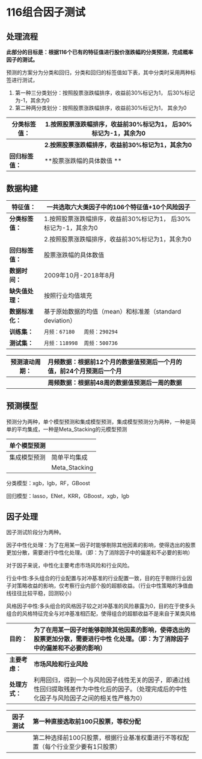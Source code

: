 # 116组合因子测试





## 处理流程

**此部分的目标是：根据116个已有的特征值进行股价涨跌幅的分类预测，完成概率因子的测试。**



预测的方案分为分类和回归，分类和回归的标签值如下表，其中分类时采用两种标签进行测试，

1. 第一种三分类划分：按照股票涨跌幅排序，收益前30%标记为1， 后30%标记为-1，其余为0
2. 第二种两分类划分：按照股票涨跌幅排序，收益前30%标记为1， 其余为0

| 分类标签值：     | 1.按照股票涨跌幅排序，收益前30%标记为1， 后30%标记为-1，其余为0 |
| ---------------- | ------------------------------------------------------------ |
|                  | **2.按照股票涨跌幅排序，收益前30%标记为1，其余为0**          |
| **回归标签值：** | **股票涨跌幅的具体数值 **                                       |



## **数据构建**

| **特征值：**     | **一共选取六大类因子中的106个特征值+10个风险因子**           |
| ---------------- | ------------------------------------------------------------ |
| **分类标签值：** | 1.按照股票涨跌幅排序，收益前30%标记为1， 后30%标记为-1，其余为0 |
|                  | 2.按照股票涨跌幅排序，收益前30%标记为1，其余为0              |
| **回归标签值：** | 股票涨跌幅的具体数值                                         |
| **数据时间：**   | 2009年10月-2018年8月                                         |
| **缺失值处理：** | 按照行业均值填充                                             |
| **数据标准化：** | 基于原始数据的均值（mean）和标准差（standard deviation）     |
| **训练集：**     | `月频：67180   周频：290294 `                                |
| **测试集：**     | `月频：118998  周频：500736`                                 |



| 预测滚动周期： | 月频数据：根据前12个月的数据值预测后一个月的值，前24个月预测后一个月 |
| -------------- | :----------------------------------------------------------- |
|                | **周频数据：根据前48周的数据值预测后一周的数据**             |



## 预测模型

预测分为两种，单个模型预测和集成模型预测，集成模型预测分为两种，一种是简单的平均集成，一种是Meta_Stacking的元模型预测

| 单个模型预测 |               |
| ------------ | ------------- |
| 集成模型预测 | 简单平均集成  |
|              | Meta_Stacking |

分类模型：xgb，lgb，RF，GBoost

回归模型：lasso，ENet，KRR，GBoost，xgb，lgb



## 因子处理

因子测试阶段分为两种。

因子中性化处理：为了在用某一因子时能够剔除其他因素的影响，使得选出的股票更加分散，需要进行中性化处理。（即：为了消除因子中的偏差和不必要的影响）

对于因子来说，中性化主要考虑市场风险和行业风险。

行业中性:多头组合的行业配置与对冲基准的行业配置一致，目的在于剔除行业因子对策略收益的影响，仅考察行业内部个股的超额收益。（行业中性策略的净值曲线往往比较平稳，回测较小）

风格因子中性:多头组合的风格因子较之对冲基准的风险暴露为0，目的在于使多头组合的风格特征完全与对冲基准相匹配，使得组合的超额收益不是来自于某类风格

| 目的：         | 为了在用某一因子时能够剔除其他因素的影响，使得选出的股票更加分散，需要进行中性 化处理。（即：为了消除因子中的偏差和不必要的影响） |
| :------------- | :----------------------------------------------------------- |
| **主要考虑：** | **市场风险和行业风险**                                       |
| **处理方式：** | 利用回归，得到一个与风险因子线性无关的因子，即通过线性回归提取残差作为中性化后的因子。（处理完成后的中性化因子与风险因子之间的相关性严格为0） |

| 因子测试 | 第一种直接选取前100只股票，等权分配                          |
| -------- | :----------------------------------------------------------- |
|          | 第二种选择前100只股票，根据行业基准权重进行不等权配置（每个行业至少要有1只股票） |

